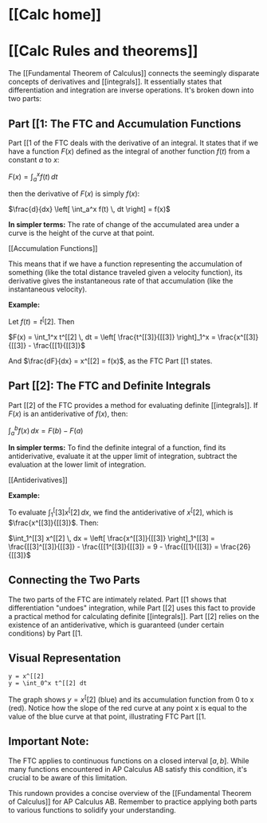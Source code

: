 # [[Calc home]]
# [[Calc Rules and theorems]]
The [[Fundamental Theorem of Calculus]] connects the seemingly disparate concepts of derivatives and [[integrals]]. It essentially states that differentiation and integration are inverse operations.  It's broken down into two parts:

## Part [[1: The FTC and Accumulation Functions

Part [[1 of the FTC deals with the derivative of an integral.  It states that if we have a function $F(x)$ defined as the integral of another function $f(t)$ from a constant $a$ to $x$:

$F(x) = \int_a^x f(t) \, dt$

then the derivative of $F(x)$ is simply $f(x)$:

$\frac{d}{dx} \left[ \int_a^x f(t) \, dt \right] = f(x)$

**In simpler terms:** The rate of change of the accumulated area under a curve is the height of the curve at that point.

[[Accumulation Functions]]

This means that if we have a function representing the accumulation of something (like the total distance traveled given a velocity function), its derivative gives the instantaneous rate of that accumulation (like the instantaneous velocity).

**Example:**

Let $f(t) = t^[[2]$.  Then

$F(x) = \int_1^x t^[[2] \, dt = \left[ \frac{t^[[3]}{[[3]} \right]_1^x = \frac{x^[[3]}{[[3]} - \frac{[[1}{[[3]}$

And $\frac{dF}{dx} = x^[[2] = f(x)$, as the FTC Part [[1 states.


## Part [[2]: The FTC and Definite Integrals

Part [[2] of the FTC provides a method for evaluating definite [[integrals]]. If $F(x)$ is an antiderivative of $f(x)$, then:

$\int_a^b f(x) \, dx = F(b) - F(a)$

**In simpler terms:** To find the definite integral of a function, find its antiderivative, evaluate it at the upper limit of integration, subtract the evaluation at the lower limit of integration.

[[Antiderivatives]]

**Example:**

To evaluate $\int_1^[[3] x^[[2] \, dx$, we find the antiderivative of $x^[[2]$, which is $\frac{x^[[3]}{[[3]}$. Then:

$\int_1^[[3] x^[[2] \, dx = \left[ \frac{x^[[3]}{[[3]} \right]_1^[[3] = \frac{[[3]^[[3]}{[[3]} - \frac{[[1^[[3]}{[[3]} = 9 - \frac{[[1}{[[3]} = \frac{26}{[[3]}$


## Connecting the Two Parts

The two parts of the FTC are intimately related. Part [[1 shows that differentiation "undoes" integration, while Part [[2] uses this fact to provide a practical method for calculating definite [[integrals]].  Part [[2] relies on the existence of an antiderivative, which is guaranteed (under certain conditions) by Part [[1.

## Visual Representation

```desmos-graph
y = x^[[2]
y = \int_0^x t^[[2] dt
```

The graph shows $y=x^[[2]$ (blue) and its accumulation function from 0 to x (red). Notice how the slope of the red curve at any point x is equal to the value of the blue curve at that point, illustrating FTC Part [[1.


## Important Note:

The FTC applies to continuous functions on a closed interval $[a, b]$.  While many functions encountered in AP Calculus AB satisfy this condition, it's crucial to be aware of this limitation.


This rundown provides a concise overview of the [[Fundamental Theorem of Calculus]] for AP Calculus AB. Remember to practice applying both parts to various functions to solidify your understanding.
